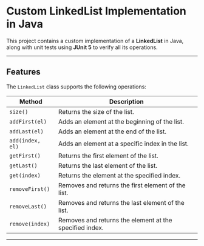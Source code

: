 # Custom LinkedList Implementation in Java

This project contains a custom implementation of a **LinkedList** in Java, along with unit tests using **JUnit 5** to verify all its operations.

---

## Features

The `LinkedList` class supports the following operations:

| Method | Description |
|--------|-------------|
| `size()` | Returns the size of the list. |
| `addFirst(el)` | Adds an element at the beginning of the list. |
| `addLast(el)` | Adds an element at the end of the list. |
| `add(index, el)` | Adds an element at a specific index in the list. |
| `getFirst()` | Returns the first element of the list. |
| `getLast()` | Returns the last element of the list. |
| `get(index)` | Returns the element at the specified index. |
| `removeFirst()` | Removes and returns the first element of the list. |
| `removeLast()` | Removes and returns the last element of the list. |
| `remove(index)` | Removes and returns the element at the specified index. |

---